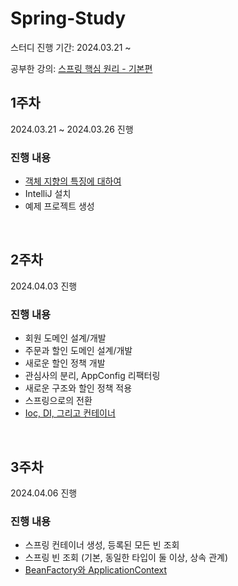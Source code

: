 # Spring-Study
스터디 진행 기간: 2024.03.21 ~

공부한 강의: [스프링 핵심 원리 - 기본편](https://inf.run/kCYMv)


## 1주차
2024.03.21 ~ 2024.03.26 진행

### 진행 내용
- [객체 지향의 특징에 대하여](summary/week01.md)
- IntelliJ 설치
- 예제 프로젝트 생성
<br>

## 2주차
2024.04.03 진행

### 진행 내용
- 회원 도메인 설계/개발
- 주문과 할인 도메인 설계/개발
- 새로운 할인 정책 개발
- 관심사의 분리, AppConfig 리팩터링
- 새로운 구조와 할인 정책 적용
- 스프링으로의 전환
- [Ioc, DI, 그리고 컨테이너](summary/week02.md)
<br>

## 3주차
2024.04.06 진행

### 진행 내용
- 스프링 컨테이너 생성, 등록된 모든 빈 조회
- 스프링 빈 조회 (기본, 동일한 타입이 둘 이상, 상속 관계)
- [BeanFactory와 ApplicationContext](summary/week03.md)
<br>
